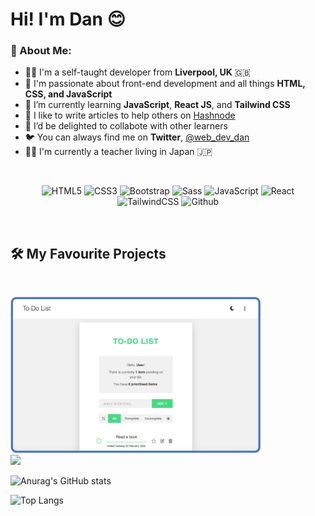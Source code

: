 # Hi! I'm Dan 😊

### 👋 About Me:

- 👨‍💻 I'm a self-taught developer from **Liverpool, UK** 🇬🇧
- 🤩 I'm passionate about front-end development and all things **HTML, CSS, and JavaScript**
- 🌱 I’m currently learning **JavaScript**, **React JS**, and **Tailwind CSS**
- 📝 I like to write articles to help others on [Hashnode](https://web-dev-dan.hashnode.dev/) 
- 👯 I’d be delighted to collabote with other learners
- 🐦 You can always find me on **Twitter**, [@web_dev_dan](https://twitter.com/web_dev_dan)
- 👨‍🏫 I'm currently a teacher living in Japan 🇯🇵

<br>

<p align="center">
<img alt="HTML5" src="https://img.shields.io/badge/html5-%23325288.svg?style=for-the-badge&logo=html5&logoColor=ffffff"/>
<img alt="CSS3" src="https://img.shields.io/badge/css3-%23476dad.svg?style=for-the-badge&logo=css3&logoColor=ffffff"/>
  
<img alt="Bootstrap" src="https://img.shields.io/badge/bootstrap-%23325288.svg?style=for-the-badge&logo=bootstrap&logoColor=ffffff"/>
<img alt="Sass" src="https://img.shields.io/badge/sass-%23476dad.svg?style=for-the-badge&logo=sass&logoColor=%23ffffff"/>
  
<img alt="JavaScript" src="https://img.shields.io/badge/javascript-%23325288.svg?style=for-the-badge&logo=javascript&logoColor=%23ffffff"/>
<img alt="React" src="https://img.shields.io/badge/react-%23476dad.svg?style=for-the-badge&logo=react&logoColor=%23ffffff"/>
<img alt="TailwindCSS" src="https://img.shields.io/badge/tailwind css-%23325288.svg?style=for-the-badge&logo=tailwind-css&logoColor=ffffff"/>
<img alt="Github" src="https://img.shields.io/badge/github-%23476dad.svg?style=for-the-badge&logo=github&logoColor=ffffff"/>
</p>

<br/>

## 🛠 My Favourite Projects
<br/>
<p>
  <img width="400" src="https://github.com/Web-Dev-Dan/JavaScript-To-Do-List/blob/main/To-Do-List-Screenshot.png" />
  <br/>
  <img width="400" align="" src="https://github-readme-stats.vercel.app/api/pin/?username=Web-Dev-Dan&repo=JavaScript-To-Do-List&bg_color=325288&text_color=ffffff&title_color=ffffff&border_color=112e5f&icon_color=ffffff" />

</p>


![Anurag's GitHub stats](https://github-readme-stats.vercel.app/api?username=Web-Dev-Dan&show_icons=true&theme=tokyonight)

<!-- Include once I have committed code to GitHub (Top Languages Widget):-->

![Top Langs](https://github-readme-stats.vercel.app/api/top-langs/?username=Web-Dev-Dan&layout=compact&theme=tokyonight)


<!--
<p align="center">
<a href="https://github.com/hellodeborahuk">
  <img height="150em" src="https://github-readme-stats.vercel.app/api?username=Web-Dev-Dan&count_private=true&show_icons=true&bg_color=325288&text_color=ffffff&title_color=ffffff&border_color=325288&icon_color=ffffff" />
  <img height="150em" src="https://github-readme-stats-eight-theta.vercel.app/api/top-langs/?username=Web-Dev-Dan&bg_color=325288&text_color=ffffff&title_color=ffffff&border_color=ffffff&icon_color=ffffff&layout=compact&langs_count=10&exclude_repo=gamebase&hide=objective-c,c,java" />
</a>
</p>
-->

<!--
Primary Color: 325288;
-->

  
<!--
**Web-Dev-Dan/Web-Dev-Dan** is a ✨ _special_ ✨ repository because its `README.md` (this file) appears on your GitHub profile.

Here are some ideas to get you started:

- 🔭 I’m currently working on ...
- 🌱 I’m currently learning ...
- 👯 I’m looking to collaborate on ...
- 🤔 I’m looking for help with ...
- 💬 Ask me about ...
- 📫 How to reach me: ...
- 😄 Pronouns: ...
- ⚡ Fun fact: ...
-->
